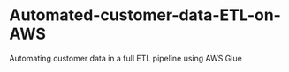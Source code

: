# Automated-customer-data-ETL-on-AWS
Automating customer data in a full ETL pipeline using AWS Glue 

